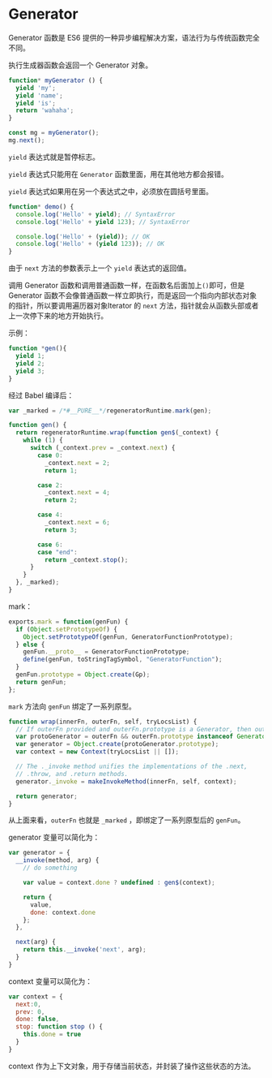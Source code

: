 # Generator

Generator 函数是 ES6 提供的一种异步编程解决方案，语法行为与传统函数完全不同。

执行生成器函数会返回一个 Generator 对象。

```js
function* myGenerator () {
  yield 'my';
  yield 'name';
  yield 'is';
  return 'wahaha';
}

const mg = myGenerator();
mg.next();
```

`yield` 表达式就是暂停标志。

`yield` 表达式只能用在 `Generator` 函数里面，用在其他地方都会报错。

`yield` 表达式如果用在另一个表达式之中，必须放在圆括号里面。

```js
function* demo() {
  console.log('Hello' + yield); // SyntaxError
  console.log('Hello' + yield 123); // SyntaxError

  console.log('Hello' + (yield)); // OK
  console.log('Hello' + (yield 123)); // OK
}
```

由于 `next` 方法的参数表示上一个 `yield` 表达式的返回值。

调用 Generator 函数和调用普通函数一样，在函数名后面加上`()`即可，但是 Generator 函数不会像普通函数一样立即执行，而是返回一个指向内部状态对象的指针，所以要调用遍历器对象Iterator 的 `next` 方法，指针就会从函数头部或者上一次停下来的地方开始执行。

示例：

```js
function *gen(){
  yield 1;
  yield 2;
  yield 3;
}
```

经过 Babel 编译后：

```js
var _marked = /*#__PURE__*/regeneratorRuntime.mark(gen);

function gen() {
  return regeneratorRuntime.wrap(function gen$(_context) {
    while (1) {
      switch (_context.prev = _context.next) {
        case 0:
          _context.next = 2;
          return 1;

        case 2:
          _context.next = 4;
          return 2;

        case 4:
          _context.next = 6;
          return 3;

        case 6:
        case "end":
          return _context.stop();
      }
    }
  }, _marked);
}
```

mark：

```js
exports.mark = function(genFun) {
  if (Object.setPrototypeOf) {
    Object.setPrototypeOf(genFun, GeneratorFunctionPrototype);
  } else {
    genFun.__proto__ = GeneratorFunctionPrototype;
    define(genFun, toStringTagSymbol, "GeneratorFunction");
  }
  genFun.prototype = Object.create(Gp);
  return genFun;
};
```

`mark` 方法向 `genFun` 绑定了一系列原型。

```js
function wrap(innerFn, outerFn, self, tryLocsList) {
  // If outerFn provided and outerFn.prototype is a Generator, then outerFn.prototype instanceof Generator.
  var protoGenerator = outerFn && outerFn.prototype instanceof Generator ? outerFn : Generator;
  var generator = Object.create(protoGenerator.prototype);
  var context = new Context(tryLocsList || []);

  // The ._invoke method unifies the implementations of the .next,
  // .throw, and .return methods.
  generator._invoke = makeInvokeMethod(innerFn, self, context);

  return generator;
}
```

从上面来看，`outerFn` 也就是 `_marked` ，即绑定了一系列原型后的 `genFun`。

generator 变量可以简化为：

```js
var generator = {
  __invoke(method, arg) {
    // do something

    var value = context.done ? undefined : gen$(context);

    return {
      value,
      done: context.done
    };
  },

  next(arg) {
    return this.__invoke('next', arg);
  }
}
```

context 变量可以简化为：

```js
var context = {
  next:0,
  prev: 0,
  done: false,
  stop: function stop () {
    this.done = true
  }
}
```

context 作为上下文对象，用于存储当前状态，并封装了操作这些状态的方法。

